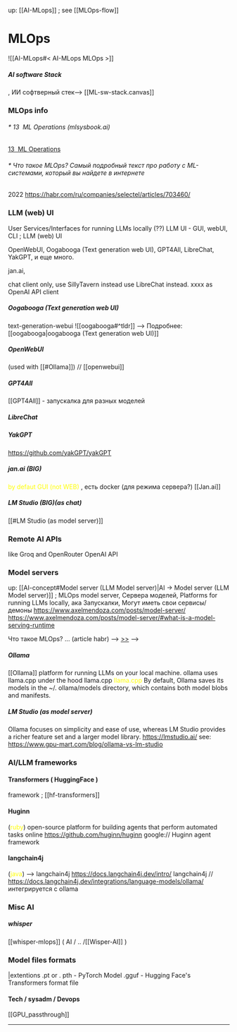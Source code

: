 up: [[AI-MLops]] ; see [[MLOps-flow]]
# MLOps 
![[AI-MLops#< AI-MLops MLOps >]]

##### AI software Stack
, ИИ софтверный стек-->  [[ML-sw-stack.canvas]]

### MLOps info

###### \* 13  ML Operations (mlsysbook.ai)
[13  ML Operations](https://mlsysbook.ai/contents/ops/ops.html)
###### \* Что такое MLOps? Самый подробный текст про работу с ML-системами, который вы найдете в интернете
2022 https://habr.com/ru/companies/selectel/articles/703460/



### LLM (web) UI
User Services/Interfaces for running LLMs locally (??)
LLM UI - GUI, webUI, CLI ; LLM (web) UI

OpenWebUI, Oogabooga (Text generation web UI), GPT4All, 
LibreChat, YakGPT, и еще много. 


jan.ai, 

chat client only, use SillyTavern instead
use LibreChat instead.
xxxx as OpenAI API client

##### Oogabooga (Text generation web UI)
text-generation-webui
![[oogabooga#^tldr]]
   --> Подробнее: [[oogabooga|oogabooga (Text generation web UI)]]

##### OpenWebUI
(used with [[#Ollama]])  // [[openwebui]]

##### GPT4All
[[GPT4All]] -  запускалка для разных моделей

##### LibreChat


##### YakGPT
https://github.com/yakGPT/yakGPT

##### jan.ai   (BIG)
<font color="#ffff00">by defaut GUI (not WEB)</font> , есть docker (для режима сервера?)
[[Jan.ai]]

##### LM Studio (BIG)(as chat)
[[#LM Studio (as model server)]]


### Remote AI APIs
like Groq and OpenRouter
OpenAI API

### Model servers
up: [[AI-concept#Model server (LLM Model server)|AI -> Model server (LLM Model server)]]  ; MLOps model server, Сервера моделей, Platforms for running LLMs locally, ака Запускалки,
Могут иметь свои сервисы/демоны
https://www.axelmendoza.com/posts/model-server/
https://www.axelmendoza.com/posts/model-server/#what-is-a-model-serving-runtime

Что такое MLOps? ... (article habr) --> [>>](https://habr.com/ru/companies/selectel/articles/703460/#:~:text=%D0%B2%D0%B5%D1%80%D1%81%D0%B8%D0%B9%20Serving%20Engine%29%2C-,Model%20Serving,-%2C%20%D0%BA%D0%BE%D1%82%D0%BE%D1%80%D1%8B%D0%B9%20%D0%B2%20%D1%80%D0%B0%D0%BC%D0%BA%D0%B0%D1%85)  -->

##### Ollama
[[Ollama]]    platform for running LLMs on your local machine.
ollama uses llama.cpp under the hood
llama.cpp  <font color="#ffff00">llama.cpp</font>
By default, Ollama saves its models in the ~/. ollama/models directory, which contains both model blobs and manifests.

##### LM Studio (as model server)
Ollama focuses on simplicity and ease of use, whereas LM Studio provides a richer feature set and a larger model library.
https://lmstudio.ai/
see: https://www.gpu-mart.com/blog/ollama-vs-lm-studio



### AI/LLM frameworks
#### Transformers ( HuggingFace )
framework ; [[hf-transformers]]

#### Huginn
(<font color="#ffff00">ruby</font>)  open-source platform for building agents that perform automated tasks online   https://github.com/huginn/huginn
google:// Huginn agent framework


#### langchain4j
(<font color="#ffff00">java</font>)  --> langchain4j
https://docs.langchain4j.dev/intro/
langchain4j // 
https://docs.langchain4j.dev/integrations/language-models/ollama/
интегрируется с ollama

### Misc AI

##### whisper
[[whisper-mlops]]  ( AI / .. /[[Wisper-AI]]  )

### Model files formats
|extentions
.pt or . pth - PyTorch Model
.gguf - Hugging Face's Transformers format file



#### Tech / sysadm / Devops
[[GPU_passthrough]]

--------





